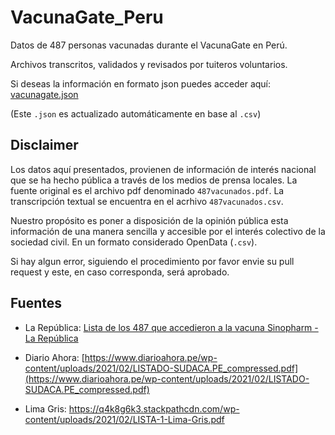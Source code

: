 # VacunaGate_Peru

Datos de 487 personas vacunadas durante el VacunaGate en Perú.

Archivos transcritos, validados y revisados por tuiteros voluntarios.

Si deseas la información en formato json puedes acceder aquí:
[vacunagate.json](https://vacunagate.blob.core.windows.net/vacunagate/vacunagate.json)

(Este `.json` es actualizado automáticamente en base al `.csv`)

## Disclaimer

Los datos aquí presentados, provienen de información de interés nacional que se ha hecho pública a través de los medios de prensa locales. La fuente original es el archivo pdf denominado `487vacunados.pdf`. La transcripción textual se encuentra en el acrhivo `487vacunados.csv`.

Nuestro propósito es poner a disposición de la opinión pública esta información de una manera sencilla y accesible por el interés colectivo de la sociedad civil. En un formato considerado OpenData (`.csv`).

Si hay algun error, siguiendo el procedimiento por favor envie su pull request y este, en caso corresponda, será aprobado.

## Fuentes

- La República: [Lista de los 487 que accedieron a la vacuna Sinopharm - La República](https://es.scribd.com/document/494705902/Lista-de-los-487-que-accedieron-a-la-vacuna-Sinopharm-La-Republica#from_embed)

- Diario Ahora: [https://www.diarioahora.pe/wp-content/uploads/2021/02/LISTADO-SUDACA.PE_compressed.pdf](https://www.diarioahora.pe/wp-content/uploads/2021/02/LISTADO-SUDACA.PE_compressed.pdf)

- Lima Gris: [https://q4k8g6k3.stackpathcdn.com/wp-content/uploads/2021/02/LISTA-1-Lima-Gris.pdf
](https://q4k8g6k3.stackpathcdn.com/wp-content/uploads/2021/02/LISTA-1-Lima-Gris.pdf)
